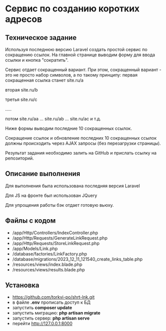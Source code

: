 # Сервис по созданию коротких адресов

## Техническое задание
Используя последнюю версию Laravel создать простой сервис по сокращению ссылок.
На главной странице выводим форму для ввода ссылки и кнопка "сократить".

Сервис отдает сокращенный вариант. При этом, сокращенный вариант - это не просто набор символов, а по такому принципу:
первая сокращенная ссылка станет site.ru/a

вторая site.ru/b

третья site.ru/c

.....

потом site.ru/aa ... site.ru/ab ... site.ru/ac и т.д.

Ниже формы выводим последние 10 сокращенных ссылок.

Сокращение ссылок и обновление последних 10 сокращенных ссылок должны происходить через AJAX запросы (без перезагрузки страницы).

Результат задания необходимо залить на GitHub и прислать ссылку на репозиторий.

## Описание выполнения
Для выполнения была использована последняя версия Laravel

Для JS на фронте был использован JQuery

Для упрощения работы бэк отдает готовую вьюху.

## Файлы с кодом
- /app/Http/Controllers/IndexController.php
- /app/Http/Requests/GenerateLinkRequest.php
- /app/Http/Requests/StoreLinkRequest.php
- /app/Models/Link.php
- /database/factories/LinkFactory.php
- /database/migrations/2023_12_11_121540_create_links_table.php
- /resources/views/index.blade.php
- /resources/views/results.blade.php

## Установка
- https://github.com/torkvi-po/shrt-lnk.git
- в файле **.env** прописать доступ к БД
- запустить **composer update**
- запустить миграцию: **php artisan migrate**
- запустить сервер: **php artisan serve**
- перейти http://127.0.0.1:8000
